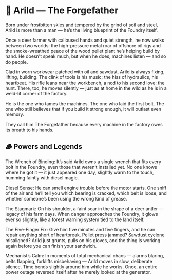 # 🔧 Arild — The Forgefather
Born under frostbitten skies and tempered by the grind of soil and steel, Arild is more than a man — he’s the living blueprint of the Foundry itself.

Once a deer farmer with calloused hands and quiet strength, he now walks between two worlds: the high-pressure metal roar of offshore oil rigs and the smoke-wreathed peace of the wood pellet plant he’s helping build by hand. He doesn't speak much, but when he does, machines listen — and so do people.

Clad in worn workwear patched with oil and sawdust, Arild is always fixing, lifting, building. The clink of tools is his music; the hiss of hydraulics, his heartbeat. His rifle leans near the workbench, a nod to his second love: the hunt. There, too, he moves silently — just as at home in the wild as he is in a weld-lit corner of the factory.

He is the one who tames the machines. The one who laid the first bolt. The one who still believes that if you build it strong enough, it will outlast even memory.

They call him The Forgefather because every machine in the factory owes its breath to his hands.


## 🪵 Powers and Legends
The Wrench of Binding: It’s said Arild owns a single wrench that fits every bolt in the Foundry, even those that weren’t installed yet. No one knows where he got it — it just appeared one day, slightly warm to the touch, humming faintly with diesel magic.

Diesel Sense: He can smell engine trouble before the motor starts. One sniff of the air and he’ll tell you which bearing is cracked, which belt is loose, and whether someone’s been using the wrong kind of grease.

The Stagmark: On his shoulder, a faint scar in the shape of a deer antler — legacy of his farm days. When danger approaches the Foundry, it glows ever so slightly, like a forest warning system tied to the land itself.

The Five-Finger Fix: Give him five minutes and five fingers, and he can repair anything short of heartbreak. Pellet press jammed? Sawdust cyclone misaligned? Arild just grunts, pulls on his gloves, and the thing is working again before you can finish your sandwich.

Mechanist’s Calm: In moments of total mechanical chaos — alarms blaring, belts flapping, forklifts misbehaving — Arild moves in slow, deliberate silence. Time bends slightly around him while he works. Once, an entire power outage reversed itself after he merely looked at the generator.
